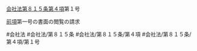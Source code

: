 [会社法第８１５条第４項](会社法＿＿＿＿第８１５条第４項)第１号

[前項](会社法＿＿＿＿第８１５条第３項)第一号の書面の閲覧の請求


#会社法
#会社法/第８１５条
#会社法/第８１５条/第４項
#会社法/第８１５条/第４項/第１号
